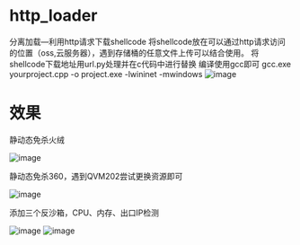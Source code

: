 # http_loader
分离加载—利用http请求下载shellcode
将shellcode放在可以通过http请求访问的位置（oss,云服务器），遇到存储桶的任意文件上传可以结合使用。
将shellcode下载地址用url.py处理并在c代码中进行替换
编译使用gcc即可
gcc.exe yourproject.cpp -o project.exe -lwininet -mwindows
![image](https://github.com/user-attachments/assets/f3e032f3-0365-4fab-a3a9-462e0d8f9ed7)
# 效果
静动态免杀火绒

![image](https://github.com/user-attachments/assets/738aea78-1fbe-4c0a-ba0a-adc51eae29ea)

静动态免杀360，遇到QVM202尝试更换资源即可

![image](https://github.com/user-attachments/assets/6c6ad5e3-9312-41c0-8fdf-26994950722e)

添加三个反沙箱，CPU、内存、出口IP检测

![image](https://github.com/user-attachments/assets/6fa187bb-d474-4ad6-a23a-770fbd7b251d)
![image](https://github.com/user-attachments/assets/9f3c13fc-226a-45ec-a0a1-68eb9fe38d4d)


